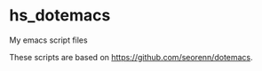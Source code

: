 hs_dotemacs
===========

My emacs script files

These scripts are based on https://github.com/seorenn/dotemacs.

